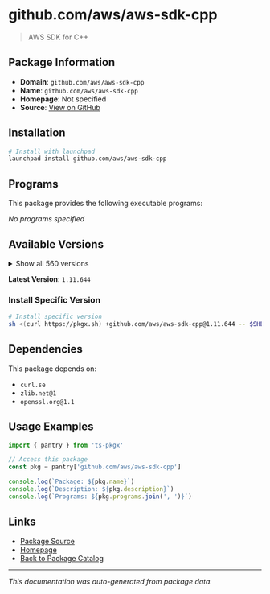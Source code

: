 # github.com/aws/aws-sdk-cpp

> AWS SDK for C++

## Package Information

- **Domain**: `github.com/aws/aws-sdk-cpp`
- **Name**: `github.com/aws/aws-sdk-cpp`
- **Homepage**: Not specified
- **Source**: [View on GitHub](https://github.com/pkgxdev/pantry/tree/main/projects/github.com/aws/aws-sdk-cpp/package.yml)

## Installation

```bash
# Install with launchpad
launchpad install github.com/aws/aws-sdk-cpp
```

## Programs

This package provides the following executable programs:

*No programs specified*

## Available Versions

<details>
<summary>Show all 560 versions</summary>

- `1.11.644`, `1.11.643`, `1.11.642`, `1.11.641`, `1.11.640`
- `1.11.639`, `1.11.638`, `1.11.637`, `1.11.636`, `1.11.635`
- `1.11.634`, `1.11.633`, `1.11.632`, `1.11.631`, `1.11.630`
- `1.11.629`, `1.11.628`, `1.11.627`, `1.11.626`, `1.11.625`
- `1.11.624`, `1.11.623`, `1.11.622`, `1.11.621`, `1.11.620`
- `1.11.619`, `1.11.618`, `1.11.617`, `1.11.616`, `1.11.615`
- `1.11.614`, `1.11.613`, `1.11.612`, `1.11.611`, `1.11.610`
- `1.11.609`, `1.11.608`, `1.11.607`, `1.11.606`, `1.11.605`
- `1.11.604`, `1.11.603`, `1.11.602`, `1.11.601`, `1.11.600`
- `1.11.599`, `1.11.598`, `1.11.597`, `1.11.596`, `1.11.595`
- `1.11.594`, `1.11.593`, `1.11.592`, `1.11.591`, `1.11.590`
- `1.11.589`, `1.11.588`, `1.11.587`, `1.11.586`, `1.11.585`
- `1.11.584`, `1.11.583`, `1.11.582`, `1.11.581`, `1.11.580`
- `1.11.579`, `1.11.578`, `1.11.577`, `1.11.576`, `1.11.575`
- `1.11.574`, `1.11.573`, `1.11.572`, `1.11.571`, `1.11.570`
- `1.11.569`, `1.11.568`, `1.11.567`, `1.11.566`, `1.11.565`
- `1.11.564`, `1.11.563`, `1.11.562`, `1.11.561`, `1.11.560`
- `1.11.559`, `1.11.558`, `1.11.557`, `1.11.556`, `1.11.555`
- `1.11.554`, `1.11.553`, `1.11.552`, `1.11.551`, `1.11.550`
- `1.11.549`, `1.11.548`, `1.11.547`, `1.11.546`, `1.11.545`
- `1.11.544`, `1.11.543`, `1.11.542`, `1.11.541`, `1.11.540`
- `1.11.539`, `1.11.538`, `1.11.537`, `1.11.536`, `1.11.535`
- `1.11.534`, `1.11.533`, `1.11.532`, `1.11.531`, `1.11.530`
- `1.11.529`, `1.11.528`, `1.11.527`, `1.11.526`, `1.11.525`
- `1.11.524`, `1.11.523`, `1.11.522`, `1.11.521`, `1.11.520`
- `1.11.519`, `1.11.518`, `1.11.517`, `1.11.516`, `1.11.515`
- `1.11.514`, `1.11.513`, `1.11.512`, `1.11.511`, `1.11.510`
- `1.11.509`, `1.11.508`, `1.11.507`, `1.11.506`, `1.11.505`
- `1.11.504`, `1.11.503`, `1.11.502`, `1.11.501`, `1.11.500`
- `1.11.499`, `1.11.498`, `1.11.497`, `1.11.496`, `1.11.495`
- `1.11.494`, `1.11.493`, `1.11.492`, `1.11.491`, `1.11.490`
- `1.11.489`, `1.11.488`, `1.11.487`, `1.11.486`, `1.11.485`
- `1.11.484`, `1.11.483`, `1.11.482`, `1.11.481`, `1.11.480`
- `1.11.479`, `1.11.478`, `1.11.477`, `1.11.476`, `1.11.475`
- `1.11.474`, `1.11.473`, `1.11.472`, `1.11.471`, `1.11.470`
- `1.11.469`, `1.11.468`, `1.11.467`, `1.11.466`, `1.11.465`
- `1.11.464`, `1.11.463`, `1.11.462`, `1.11.461`, `1.11.460`
- `1.11.459`, `1.11.458`, `1.11.457`, `1.11.456`, `1.11.455`
- `1.11.454`, `1.11.453`, `1.11.452`, `1.11.451`, `1.11.450`
- `1.11.449`, `1.11.448`, `1.11.447`, `1.11.446`, `1.11.445`
- `1.11.444`, `1.11.443`, `1.11.442`, `1.11.441`, `1.11.440`
- `1.11.439`, `1.11.438`, `1.11.437`, `1.11.436`, `1.11.435`
- `1.11.434`, `1.11.433`, `1.11.432`, `1.11.431`, `1.11.430`
- `1.11.429`, `1.11.428`, `1.11.427`, `1.11.426`, `1.11.425`
- `1.11.424`, `1.11.423`, `1.11.422`, `1.11.421`, `1.11.420`
- `1.11.419`, `1.11.418`, `1.11.417`, `1.11.416`, `1.11.415`
- `1.11.414`, `1.11.413`, `1.11.412`, `1.11.411`, `1.11.410`
- `1.11.409`, `1.11.408`, `1.11.407`, `1.11.406`, `1.11.405`
- `1.11.404`, `1.11.403`, `1.11.402`, `1.11.401`, `1.11.400`
- `1.11.399`, `1.11.398`, `1.11.397`, `1.11.396`, `1.11.395`
- `1.11.394`, `1.11.393`, `1.11.392`, `1.11.391`, `1.11.390`
- `1.11.389`, `1.11.388`, `1.11.387`, `1.11.386`, `1.11.385`
- `1.11.384`, `1.11.383`, `1.11.382`, `1.11.381`, `1.11.380`
- `1.11.379`, `1.11.378`, `1.11.377`, `1.11.376`, `1.11.375`
- `1.11.374`, `1.11.373`, `1.11.372`, `1.11.371`, `1.11.370`
- `1.11.369`, `1.11.368`, `1.11.367`, `1.11.366`, `1.11.365`
- `1.11.364`, `1.11.363`, `1.11.362`, `1.11.361`, `1.11.360`
- `1.11.359`, `1.11.358`, `1.11.357`, `1.11.356`, `1.11.355`
- `1.11.354`, `1.11.353`, `1.11.352`, `1.11.351`, `1.11.350`
- `1.11.349`, `1.11.348`, `1.11.347`, `1.11.346`, `1.11.345`
- `1.11.344`, `1.11.343`, `1.11.342`, `1.11.341`, `1.11.340`
- `1.11.339`, `1.11.338`, `1.11.337`, `1.11.336`, `1.11.335`
- `1.11.334`, `1.11.333`, `1.11.332`, `1.11.331`, `1.11.330`
- `1.11.329`, `1.11.328`, `1.11.327`, `1.11.326`, `1.11.325`
- `1.11.324`, `1.11.323`, `1.11.322`, `1.11.321`, `1.11.320`
- `1.11.319`, `1.11.318`, `1.11.317`, `1.11.316`, `1.11.315`
- `1.11.314`, `1.11.313`, `1.11.312`, `1.11.311`, `1.11.310`
- `1.11.309`, `1.11.308`, `1.11.307`, `1.11.306`, `1.11.305`
- `1.11.304`, `1.11.303`, `1.11.302`, `1.11.301`, `1.11.300`
- `1.11.299`, `1.11.298`, `1.11.297`, `1.11.296`, `1.11.295`
- `1.11.294`, `1.11.293`, `1.11.292`, `1.11.291`, `1.11.290`
- `1.11.289`, `1.11.288`, `1.11.287`, `1.11.286`, `1.11.285`
- `1.11.284`, `1.11.283`, `1.11.282`, `1.11.281`, `1.11.280`
- `1.11.279`, `1.11.278`, `1.11.277`, `1.11.276`, `1.11.275`
- `1.11.274`, `1.11.273`, `1.11.272`, `1.11.271`, `1.11.270`
- `1.11.269`, `1.11.268`, `1.11.267`, `1.11.266`, `1.11.265`
- `1.11.264`, `1.11.263`, `1.11.262`, `1.11.261`, `1.11.260`
- `1.11.259`, `1.11.258`, `1.11.257`, `1.11.256`, `1.11.255`
- `1.11.254`, `1.11.253`, `1.11.252`, `1.11.251`, `1.11.250`
- `1.11.249`, `1.11.248`, `1.11.247`, `1.11.246`, `1.11.245`
- `1.11.244`, `1.11.243`, `1.11.242`, `1.11.241`, `1.11.240`
- `1.11.239`, `1.11.238`, `1.11.237`, `1.11.236`, `1.11.235`
- `1.11.234`, `1.11.233`, `1.11.232`, `1.11.231`, `1.11.230`
- `1.11.229`, `1.11.228`, `1.11.227`, `1.11.226`, `1.11.225`
- `1.11.224`, `1.11.223`, `1.11.222`, `1.11.221`, `1.11.220`
- `1.11.219`, `1.11.218`, `1.11.217`, `1.11.216`, `1.11.215`
- `1.11.214`, `1.11.213`, `1.11.212`, `1.11.211`, `1.11.210`
- `1.11.209`, `1.11.208`, `1.11.207`, `1.11.206`, `1.11.205`
- `1.11.204`, `1.11.203`, `1.11.202`, `1.11.201`, `1.11.200`
- `1.11.199`, `1.11.198`, `1.11.197`, `1.11.196`, `1.11.195`
- `1.11.194`, `1.11.193`, `1.11.192`, `1.11.191`, `1.11.190`
- `1.11.189`, `1.11.188`, `1.11.187`, `1.11.186`, `1.11.183`
- `1.11.182`, `1.11.181`, `1.11.180`, `1.11.179`, `1.11.178`
- `1.11.177`, `1.11.176`, `1.11.175`, `1.11.174`, `1.11.173`
- `1.11.172`, `1.11.171`, `1.11.170`, `1.11.169`, `1.11.168`
- `1.11.167`, `1.11.166`, `1.11.165`, `1.11.164`, `1.11.163`
- `1.11.162`, `1.11.161`, `1.11.160`, `1.11.159`, `1.11.158`
- `1.11.157`, `1.11.156`, `1.11.155`, `1.11.154`, `1.11.153`
- `1.11.152`, `1.11.151`, `1.11.150`, `1.11.149`, `1.11.148`
- `1.11.147`, `1.11.146`, `1.11.145`, `1.11.144`, `1.11.143`
- `1.11.142`, `1.11.141`, `1.11.140`, `1.11.139`, `1.11.138`
- `1.11.137`, `1.11.136`, `1.11.135`, `1.11.134`, `1.11.133`
- `1.11.132`, `1.11.131`, `1.11.130`, `1.11.129`, `1.11.128`
- `1.11.127`, `1.11.126`, `1.11.125`, `1.11.124`, `1.11.123`
- `1.11.122`, `1.11.121`, `1.11.120`, `1.11.119`, `1.11.118`
- `1.11.117`, `1.11.116`, `1.11.115`, `1.11.114`, `1.11.113`
- `1.11.112`, `1.11.111`, `1.11.110`, `1.11.109`, `1.11.108`
- `1.11.107`, `1.11.106`, `1.11.105`, `1.11.104`, `1.11.103`
- `1.11.102`, `1.11.101`, `1.11.100`, `1.11.99`, `1.11.98`
- `1.11.97`, `1.11.96`, `1.11.95`, `1.11.94`, `1.11.93`
- `1.11.92`, `1.11.91`, `1.11.90`, `1.11.89`, `1.11.88`
- `1.11.87`, `1.11.86`, `1.11.85`, `1.11.84`, `1.11.83`

</details>

**Latest Version**: `1.11.644`

### Install Specific Version

```bash
# Install specific version
sh <(curl https://pkgx.sh) +github.com/aws/aws-sdk-cpp@1.11.644 -- $SHELL -i
```

## Dependencies

This package depends on:

- `curl.se`
- `zlib.net@1`
- `openssl.org@1.1`

## Usage Examples

```typescript
import { pantry } from 'ts-pkgx'

// Access this package
const pkg = pantry['github.com/aws/aws-sdk-cpp']

console.log(`Package: ${pkg.name}`)
console.log(`Description: ${pkg.description}`)
console.log(`Programs: ${pkg.programs.join(', ')}`)
```

## Links

- [Package Source](https://github.com/pkgxdev/pantry/tree/main/projects/github.com/aws/aws-sdk-cpp/package.yml)
- [Homepage](#)
- [Back to Package Catalog](../../../package-catalog.md)

---

*This documentation was auto-generated from package data.*
